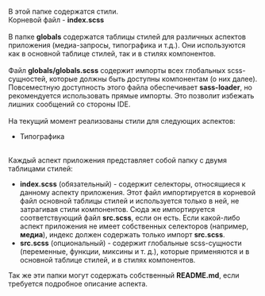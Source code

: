 В этой папке содержатся стили.<br>
Корневой файл - <strong>index.scss</strong><br>
<br>
В папке <strong>globals</strong> содержатся таблицы стилей для различных аспектов приложения (медиа-запросы,
типографика и т.д.). Они используются как в основной таблице стилей, так и в стилях компонентов.<br />
<br>
Файл <strong>globals/globals.scss</strong> содержит импорты всех глобальных scss-сущностей, которые должны быть
доступны компонентам (о них далее). Повсеместную доступность этого файла обеспечивает <strong>sass-loader</strong>,
но рекомендуется использовать прямые импорты. Это позволит избежать лишних сообщений со стороны IDE.<br />
<br />
На текущий момент реализованы стили для следующих аспектов:<br>
<ul>
	<li>Типографика</li>
</ul>
<br />
Каждый аспект приложения представляет собой папку с двумя таблицами стилей:<br>
<ul>
	<li><strong>index.scss</strong> (обязательный) - содержит селекторы, относящиеся к данному аспекту приложения.
Этот файл импортируется в корневой файл основной таблицы стилей и используется только в ней, не затрагивая стили
компонентов. Сюда же импортируется соответствующий файл <strong>src.scss</strong>, если он есть. Если какой-либо аспект
приложения не имеет собственных селекторов (например, <strong>медиа</strong>), индекс должен содержать только импорт
<strong>src.scss</strong>.</li>
	<li><strong>src.scss</strong> (опциональный) - содержит глобальные scss-сущности (переменные, функции, миксины и
т. д.), которые применяются и в основной таблице стилей, и в стилях компонентов.</li>
</ul>
Так же эти папки могут содержать собственный <strong>README.md</strong>, если требуется подробное описание аспекта.<br>
